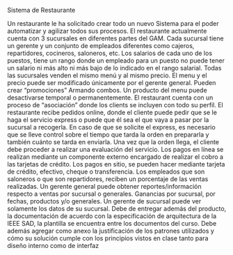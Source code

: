 Sistema de Restaurante

Un restaurante le ha solicitado crear todo un nuevo Sistema para el poder automatizar y agilizar todos sus procesos. El restaurante actualmente cuenta con 3 sucursales en diferentes partes del GAM. Cada sucursal tiene un gerente y un conjunto de empleados diferentes como cajeros, repartidores, cocineros, saloneros, etc. Los salarios de cada uno de los puestos, tiene un rango donde un empleado para un puesto no puede tener un salario ni más alto ni más bajo de lo indicado en el rango salarial. Todas las sucursales venden el mismo menú y al mismo precio.   El menu y el precio puede ser modificado únicamente por el gerente general. Pueden crear “promociones” Armando combos. Un producto del menu puede desactivarse temporal o permanentemente. El restaurant cuenta con un proceso de “asociación” donde los clients se incluyen con todo su perfil. El restaurante recibe pedidos online, donde el cliente puede pedir que se le haga el servicio express o puede que él sea el que vaya a pasar por la sucursal a recogerla.  En caso de que se solicite el express, es necesario que se lleve control sobre el tiempo que tarda la orden en prepararla y también cuánto se tarda en enviarla.  Una vez que la orden llega, el cliente debe proceder a realizar una evaluación del servicio.  Los pagos en línea se realizan mediante un componente externo encargado de realizar el cobro a las tarjetas de crédito. Los pagos en sitio, se pueden hacer mediante tarjeta de crédito, efectivo, cheque o transferencia. Los empleados que son saloneros o que son repartidores, reciben un porcentaje de las ventas realizadas. Un gerente general puede obtener reportes/información respecto a ventas por sucursal o generales.  Ganancias por sucursal, por fechas, productos y/o generales.  Un gerente de sucursal puede ver solamente los datos de su sucursal.  Debe de entregar además del producto, la documentación de acuerdo con la especificación de arquitectura de la IEEE  SAD, la plantilla se encuentra entre los documentos del curso.  Debe además agregar como anexo la justificación de los patrones utilizados y cómo su solución cumple con los principios vistos en clase tanto para diseño interno como de interfaz
